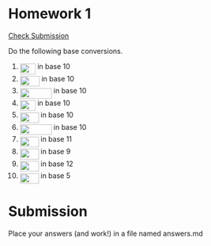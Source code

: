 # Homework 1

[Check Submission](https://protect.bju.edu/cps/checker/cps230/lab2)

Do the following base conversions.

1. <img src="/tex/23c18ec5cbb36561821ba7875b3caf74.svg?invert_in_darkmode&sanitize=true" align=middle width=31.21017569999999pt height=21.18721440000001pt/> in base 10
1. <img src="/tex/3b2f08cfae118edca93226688dde4e3d.svg?invert_in_darkmode&sanitize=true" align=middle width=39.429385049999986pt height=21.18721440000001pt/> in base 10 
1. <img src="/tex/13e3448bf82bdcca2c769775e1a3dadc.svg?invert_in_darkmode&sanitize=true" align=middle width=64.0870131pt height=21.18721440000001pt/> in base 10
1. <img src="/tex/807b2f5caece0d376572c025be12d7b2.svg?invert_in_darkmode&sanitize=true" align=middle width=31.21017569999999pt height=21.18721440000001pt/> in base 10
1. <img src="/tex/bfb8714a1bbed760b6dcb545d9fe55fd.svg?invert_in_darkmode&sanitize=true" align=middle width=37.76272169999999pt height=21.18721440000001pt/> in base 10
1. <img src="/tex/9a54736f2910af69a7cfa93a5277d9f3.svg?invert_in_darkmode&sanitize=true" align=middle width=64.0870131pt height=21.18721440000001pt/> in base 10
1. <img src="/tex/78f3228b074acd9b63d97bf8ca2a7ed9.svg?invert_in_darkmode&sanitize=true" align=middle width=37.76272169999999pt height=21.18721440000001pt/> in base 11
1. <img src="/tex/4bb5bda1003d0b8cc77220a45c0fbce0.svg?invert_in_darkmode&sanitize=true" align=middle width=37.76272169999999pt height=21.18721440000001pt/> in base 9
1. <img src="/tex/c3e5cde49326c5e4cab6aba5b4dbe898.svg?invert_in_darkmode&sanitize=true" align=middle width=37.76272169999999pt height=21.18721440000001pt/> in base 12
1. <img src="/tex/49e29fcd71eb88f345fbec36b544d1fd.svg?invert_in_darkmode&sanitize=true" align=middle width=37.76272169999999pt height=21.18721440000001pt/> in base 5

# Submission

Place your answers (and work!) in a file named answers.md